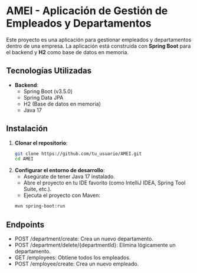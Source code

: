 # AMEI - Aplicación de Gestión de Empleados y Departamentos

Este proyecto es una aplicación para gestionar empleados y departamentos dentro de una empresa. La aplicación está construida con **Spring Boot** para el backend y **H2** como base de datos en memoria.

## Tecnologías Utilizadas

- **Backend**: 
  - Spring Boot (v3.5.0)
  - Spring Data JPA
  - H2 (Base de datos en memoria)
  - Java 17

## Instalación

1. **Clonar el repositorio**:
   ```bash
   git clone https://github.com/tu_usuario/AMEI.git
   cd AMEI
   ```
2. **Configurar el entorno de desarrollo**:
   - Asegúrate de tener Java 17 instalado.
   - Abre el proyecto en tu IDE favorito (como IntelliJ IDEA, Spring Tool Suite, etc.).
   - Ejecuta el proyecto con Maven:
   ```bash
   mvn spring-boot:run
   ```
## Endpoints
- POST /department/create: Crea un nuevo departamento.
- POST /department/delete/{departmentId}: Elimina lógicamente un departamento.
- GET /employees: Obtiene todos los empleados.
- POST /employee/create: Crea un nuevo empleado.
